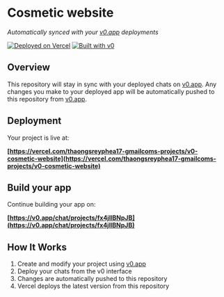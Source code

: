 # Cosmetic website

*Automatically synced with your [v0.app](https://v0.app) deployments*

[![Deployed on Vercel](https://img.shields.io/badge/Deployed%20on-Vercel-black?style=for-the-badge&logo=vercel)](https://vercel.com/thaongsreyphea17-gmailcoms-projects/v0-cosmetic-website)
[![Built with v0](https://img.shields.io/badge/Built%20with-v0.app-black?style=for-the-badge)](https://v0.app/chat/projects/fx4jllBNpJB)

## Overview

This repository will stay in sync with your deployed chats on [v0.app](https://v0.app).
Any changes you make to your deployed app will be automatically pushed to this repository from [v0.app](https://v0.app).

## Deployment

Your project is live at:

**[https://vercel.com/thaongsreyphea17-gmailcoms-projects/v0-cosmetic-website](https://vercel.com/thaongsreyphea17-gmailcoms-projects/v0-cosmetic-website)**

## Build your app

Continue building your app on:

**[https://v0.app/chat/projects/fx4jllBNpJB](https://v0.app/chat/projects/fx4jllBNpJB)**

## How It Works

1. Create and modify your project using [v0.app](https://v0.app)
2. Deploy your chats from the v0 interface
3. Changes are automatically pushed to this repository
4. Vercel deploys the latest version from this repository